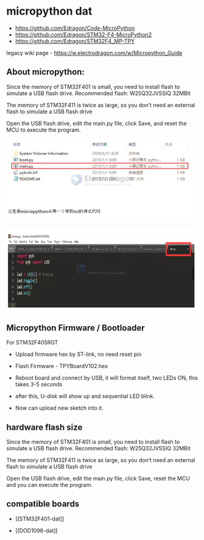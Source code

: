 
# micropython dat

- https://github.com/Edragon/Code-MicroPython
- https://github.com/Edragon/STM32-F4-MicroPython2
- https://github.com/Edragon/STM32F4_MP-TPY

legacy wiki page - https://w.electrodragon.com/w/Micropython_Guide

## About micropython:

Since the memory of STM32F401 is small, you need to install flash to simulate a USB flash drive. Recommended flash: W25Q32JVSSIQ 32MBit

The memory of STM32F411 is twice as large, so you don’t need an external flash to simulate a USB flash drive

Open the USB flash drive, edit the main.py file, click Save, and reset the MCU to execute the program.


![](2024-10-08-17-35-01.png)

![](2024-10-08-17-35-13.png)



## Micropython Firmware / Bootloader 

For STM32F405RGT

* Upload firmware hex by ST-link, no need reset pin
* Flash Firmware - TPYBoardV102.hex

* Reboot board and connect by USB, it will format itself, two LEDs ON, this takes 3-5 seconds

* after this, U-disk will show up and sequential LED blink.

* Now can upload new sketch into it.


## hardware flash size 

Since the memory of STM32F401 is small, you need to install flash to simulate a USB flash drive. Recommended flash: W25Q32JVSSIQ 32MBit

The memory of STM32F411 is twice as large, so you don’t need an external flash to simulate a USB flash drive

Open the USB flash drive, edit the main.py file, click Save, reset the MCU and you can execute the program.



## compatible boards 

- [[STM32F401-dat]]

- [[DOD1096-dat]]

